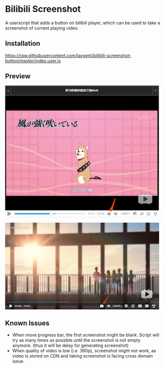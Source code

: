 # Bilibili Screenshot

A userscript that adds a button on bilibili player, which can be used to take a screenshot of current playing video.

## Installation

<https://raw.githubusercontent.com/laysent/bilibili-screenshot-button/master/index.user.js>

## Preview

![screenshot of bangumi player](player_screenshot_A.png)

![screenshot of video player](player_screenshot_B.png)

## Known Issues

+ When move progress bar, the first screenshot might be blank. Script will try as many times as possible until the screenshot is not empty anymore. (thus it will be delay for generating screenshot)
+ When quality of video is low (i.e. 360p), screenshot might not work, as video is stored on CDN and taking screenshot is facing cross domain issue.
